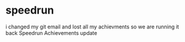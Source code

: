 # speedrun
i changed my git email and lost all my achievments so we are running it back
Speedrun Achievements
update

